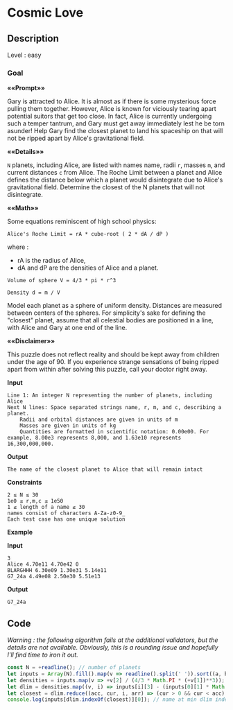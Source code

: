 # Cosmic Love

## Description

Level : easy

### Goal

**««Prompt»»**

Gary is attracted to Alice. It is almost as if there is some mysterious force pulling them together. However, Alice is known for viciously tearing apart potential suitors that get too close. In fact, Alice is currently undergoing such a temper tantrum, and Gary must get away immediately lest he be torn asunder! Help Gary find the closest planet to land his spaceship on that will not be ripped apart by Alice's gravitational field.

**««Details»»**

`N` planets, including Alice, are listed with names name, radii `r`, masses `m`, and current distances `c` from Alice. The Roche Limit between a planet and Alice defines the distance below which a planet would disintegrate due to Alice's gravitational field. Determine the closest of the N planets that will not disintegrate.

**««Math»»**

Some equations reminiscent of high school physics:

`Alice's Roche Limit = rA * cube-root ( 2 * dA / dP )`

where :
* rA is the radius of Alice,
* dA and dP are the densities of Alice and a planet.

`Volume of sphere V = 4/3 * pi * r^3`

`Density d = m / V`

Model each planet as a sphere of uniform density. Distances are measured between centers of the spheres. For simplicity's sake for defining the "closest" planet, assume that all celestial bodies are positioned in a line, with Alice and Gary at one end of the line.

**««Disclaimer»»**

This puzzle does not reflect reality and should be kept away from children under the age of 90. If you experience strange sensations of being ripped apart from within after solving this puzzle, call your doctor right away.

**Input**
```
Line 1: An integer N representing the number of planets, including Alice
Next N lines: Space separated strings name, r, m, and c, describing a planet.
    Radii and orbital distances are given in units of m
    Masses are given in units of kg
    Quantities are formatted in scientific notation: 0.00e00. For example, 8.00e3 represents 8,000, and 1.63e10 represents 16,300,000,000.
```

**Output**
```
The name of the closest planet to Alice that will remain intact
```

**Constraints**
```
2 ≤ N ≤ 30
1e0 ≤ r,m,c ≤ 1e50
1 ≤ length of a name ≤ 30
names consist of characters A-Za-z0-9_
Each test case has one unique solution
```

**Example**

**Input**
```
3
Alice 4.70e11 4.70e42 0
BLARGHHH 6.30e09 1.30e31 5.14e11
G7_24a 4.49e08 2.50e30 5.51e13
```

**Output**
```
G7_24a
```

## Code

_Warning : the following algorithm fails at the additional validators, but the details are not available. Obviously, this is a rounding issue and hopefully I'll find time to iron it out._

```js
const N = +readline(); // number of planets
let inputs = Array(N).fill().map(v => readline().split(' ')).sort((a, b) => a[3] - b[3]) // [name, r, m, c]
let densities = inputs.map(v => +v[2] / (4/3 * Math.PI * (+v[1])**3)); // [d]
let dlim = densities.map((v, i) => inputs[i][3] - (inputs[0][1] * Math.cbrt(2 * densities[0] / v))); // dlim = [c - roche]
let closest = dlim.reduce((acc, cur, i, arr) => (cur > 0 && cur < acc) ? cur : acc, Number.MAX_SAFE_INTEGER); // min dlim
console.log(inputs[dlim.indexOf(closest)][0]); // name at min dlim index
```

